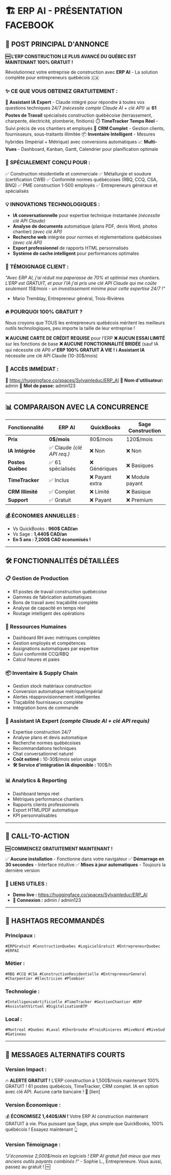 # 🏗️ **ERP AI - PRÉSENTATION FACEBOOK**

## 🚀 **POST PRINCIPAL D'ANNONCE**

**🆓 L'ERP CONSTRUCTION LE PLUS AVANCÉ DU QUÉBEC EST MAINTENANT 100% GRATUIT !**

Révolutionnez votre entreprise de construction avec **ERP AI** - La solution complète pour entrepreneurs québécois 🇨🇦

### ✨ **CE QUE VOUS OBTENEZ GRATUITEMENT :**

🤖 **Assistant IA Expert** - Claude intégré pour répondre à toutes vos questions techniques 24/7 *(nécessite compte Claude AI + clé API)*
📊 **61 Postes de Travail** spécialisés construction québécoise (terrassement, charpente, électricité, plomberie, finitions)
⏱️ **TimeTracker Temps Réel** - Suivi précis de vos chantiers et employés
💼 **CRM Complet** - Gestion clients, fournisseurs, sous-traitants illimitée
📦 **Inventaire Intelligent** - Mesures hybrides (Impérial + Métrique) avec conversions automatiques
📈 **Multi-Vues** - Dashboard, Kanban, Gantt, Calendrier pour planification optimale

### 🎯 **SPÉCIALEMENT CONÇU POUR :**

✅ Construction résidentielle et commerciale
✅ Métallurgie et soudure (certification CWB)
✅ Conformité normes québécoises (RBQ, CCQ, CSA, BNQ)
✅ PME construction 1-500 employés
✅ Entrepreneurs généraux et spécialisés

### 💡 **INNOVATIONS TECHNOLOGIQUES :**

- **IA conversationnelle** pour expertise technique instantanée *(nécessite clé API Claude)*
- **Analyse de documents** automatique (plans PDF, devis Word, photos chantier) *(avec clé API)*
- **Recherche web** intégrée pour normes et réglementations québécoises *(avec clé API)*
- **Export professionnel** de rapports HTML personnalisés
- **Système de cache intelligent** pour performances optimales

### 🌟 **TÉMOIGNAGE CLIENT :**

*"Avec ERP AI, j'ai réduit ma paperasse de 70% et optimisé mes chantiers. L'ERP est GRATUIT, et pour l'IA j'ai pris une clé API Claude qui me coûte seulement 15$/mois - un investissement minime pour cette expertise 24/7 !"*
- Mario Tremblay, Entrepreneur général, Trois-Rivières

### 🔥 **POURQUOI 100% GRATUIT ?**

Nous croyons que TOUS les entrepreneurs québécois méritent les meilleurs outils technologiques, peu importe la taille de leur entreprise !

**❌ AUCUNE CARTE DE CRÉDIT REQUISE** pour l'ERP
**❌ AUCUN ESSAI LIMITÉ** sur les fonctions de base
**❌ AUCUNE FONCTIONNALITÉ BRIDÉE** (sauf IA qui nécessite clé API)
**✅ ERP 100% GRATUIT À VIE !**
**ℹ️ Assistant IA** nécessite une clé API Claude (10-30$/mois)

### 📲 **ACCÈS IMMÉDIAT :**
🔗 https://huggingface.co/spaces/Sylvainleduc/ERP_AI
👤 **Nom d'utilisateur:** admin
🔑 **Mot de passe:** admin123

---

## 📊 **COMPARAISON AVEC LA CONCURRENCE**

| Fonctionnalité | ERP AI | QuickBooks | Sage Construction |
|---|---|---|---|
| **Prix** | **0$/mois** | 80$/mois | 120$/mois |
| **IA Intégrée** | ✅ Claude *(clé API req.)* | ❌ Non | ❌ Non |
| **Postes Québec** | ✅ 61 spécialisés | ❌ Génériques | ❌ Basiques |
| **TimeTracker** | ✅ Inclus | ❌ Payant extra | ❌ Module payant |
| **CRM Illimité** | ✅ Complet | ❌ Limité | ❌ Basique |
| **Support** | ✅ Gratuit | ❌ Payant | ❌ Premium |

### 💰 **ÉCONOMIES ANNUELLES :**
- Vs QuickBooks : **960$ CAD/an**
- Vs Sage : **1,440$ CAD/an**
- **En 5 ans : 7,200$ CAD économisés !**

---

## 🛠️ **FONCTIONNALITÉS DÉTAILLÉES**

### **📋 Gestion de Production**
- 61 postes de travail construction québécoise
- Gammes de fabrication automatiques
- Bons de travail avec traçabilité complète
- Analyse de capacité en temps réel
- Routage intelligent des opérations

### **👥 Ressources Humaines**
- Dashboard RH avec métriques complètes
- Gestion employés et compétences
- Assignations automatiques par expertise
- Suivi conformité CCQ/RBQ
- Calcul heures et paies

### **📦 Inventaire & Supply Chain**
- Gestion stock matériaux construction
- Conversion automatique métrique/impérial
- Alertes réapprovisionnement intelligentes
- Traçabilité fournisseurs complète
- Intégration bons de commande

### **🤖 Assistant IA Expert** *(compte Claude AI + clé API requis)*
- Expertise construction 24/7
- Analyse plans et devis automatique
- Recherche normes québécoises
- Recommandations techniques
- Chat conversationnel naturel
- **Coût estimé :** 10-30$/mois selon usage
- **🛠️ Service d'intégration IA disponible :** 100$/h

### **📊 Analytics & Reporting**
- Dashboard temps réel
- Métriques performance chantiers
- Rapports clients professionnels
- Export HTML/PDF automatique
- KPI personnalisables

---

## 🎯 **CALL-TO-ACTION**

**🆓 COMMENCEZ GRATUITEMENT MAINTENANT !**

✅ **Aucune installation** - Fonctionne dans votre navigateur
✅ **Démarrage en 30 secondes** - Interface intuitive
✅ **Mises à jour automatiques** - Toujours la dernière version

### 🔗 **LIENS UTILES :**
- **Demo live :** https://huggingface.co/spaces/Sylvainleduc/ERP_AI
- **👤 Connexion :** admin / admin123

---

## 📱 **HASHTAGS RECOMMANDÉS**

### **Principaux :**
`#ERPGratuit #ConstructionQuebec #LogicielGratuit #EntrepreneurQuebec #ERPAI`

### **Métier :**
`#RBQ #CCQ #CSA #ConstructionResidentielle #EntrepreneurGeneral #Charpentier #Electricien #Plombier`

### **Technologie :**
`#IntelligenceArtificielle #TimeTracker #GestionChantier #ERP #AssistantVirtuel #DigitalisationBTP`

### **Local :**
`#Montreal #Quebec #Laval #Sherbrooke #TroisRivieres #RiveNord #RiveSud #Gatineau`

---

## 🎪 **MESSAGES ALTERNATIFS COURTS**

### **Version Impact :**
🔥 **ALERTE GRATUIT !** L'ERP construction à 1,500$/mois maintenant 100% GRATUIT ! 61 postes québécois, TimeTracker, CRM complet. IA en option avec clé API. Aucune carte bancaire ! 🔗 [lien]

### **Version Économique :**
💰 **ÉCONOMISEZ 1,440$/AN !** Votre ERP AI construction maintenant GRATUIT à vie. Plus puissant que Sage, plus simple que QuickBooks, 100% québécois ! Essayez maintenant 👆

### **Version Témoignage :**
*"J'économise 2,000$/mois en logiciels ! ERP AI gratuit fait mieux que mes anciens outils payants combinés !"* - Sophie L., Entrepreneure. Vous aussi, passez au gratuit ! 🆓

